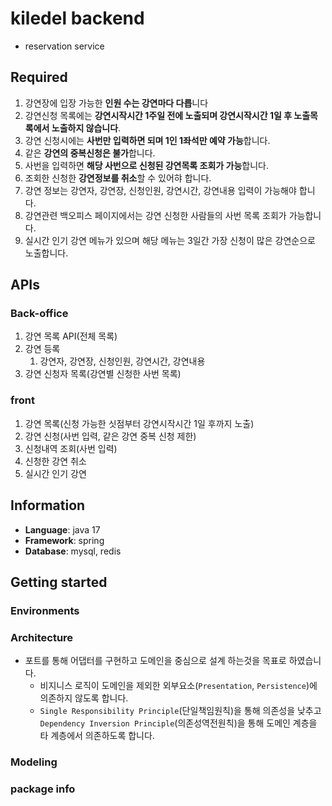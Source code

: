 # kiledel backend
- reservation service

## Required
1. 강연장에 입장 가능한 **인원 수는 강연마다 다릅**니다
2. 강연신청 목록에는 **강연시작시간 1주일 전에 노출되며 강연시작시간 1일 후 노출목록에서 노출하지 않습니다**.
3. 강연 신청시에는 **사번만 입력하면 되며 1인 1좌석만 예약 가능**합니다.
4. 같은 **강연의 중복신청은 불가**합니다.
5. 사번을 입력하면 **해당 사번으로 신청된 강연목록 조회가 가능**합니다.
6. 조회한 신청한 **강연정보를 취소**할 수 있어햐 합니다.
7. 강연 정보는 강연자, 강연장, 신청인원, 강연시간, 강연내용 입력이 가능해야 합니다.
8. 강연관련 백오피스 페이지에서는 강연 신청한 사람들의 사번 목록 조회가 가능합니다.
9. 실시간 인기 강연 메뉴가 있으며 해당 메뉴는 3일간 가장 신청이 많은 강연순으로 노출합니다.

## APIs
### Back-office
1. 강연 목록 API(전체 목록) 
2. 강연 등록 
   1. 강연자, 강연장, 신청인원, 강연시간, 강연내용
3. 강연 신청자 목록(강연별 신청한 사번 목록)

### front
1. 강연 목록(신청 가능한 싯점부터 강연시작시간 1일 후까지 노출)
2. 강연 신청(사번 입력, 같은 강연 중복 신청 제한)
3. 신청내역 조회(사번 입력)
4. 신청한 강연 취소
5. 실시간 인기 강연

## Information
- **Language**: java 17
- **Framework**: spring
- **Database**: mysql, redis


## Getting started

### Environments

### Architecture
- 포트를 통해 어댑터를 구현하고 도메인을 중심으로 설계 하는것을 목표로 하였습니다.
    - 비지니스 로직이 도메인을 제외한 외부요소(`Presentation`, `Persistence`)에 의존하지 않도록 합니다.
    - `Single Responsibility Principle`(단일책임원칙)을 통해 의존성을 낮추고 `Dependency Inversion Principle`(의존성역전원칙)을 통해 도메인 계층을 타 계층에서 의존하도록 합니다. 

### Modeling

### package info



